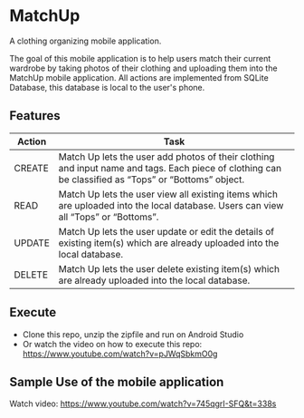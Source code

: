 # MatchUp 
A clothing organizing mobile application.

The goal of this mobile application is to help users match their current wardrobe by taking photos of their clothing and uploading them into the MatchUp mobile application. All actions are implemented from SQLite Database, this database is local to the user's phone.

## Features
| Action | Task |
|--|--|
| CREATE| Match Up lets the user add photos of their clothing and input name and tags. Each piece of clothing can be classified as “Tops” or “Bottoms” object.|
| READ |Match Up lets the user view all existing items which are uploaded into the local database. Users can view all “Tops” or “Bottoms”.|
| UPDATE| Match Up lets the user update or edit the details of existing item(s) which are already uploaded into the local database.|
| DELETE| Match Up lets the user delete existing item(s) which are already uploaded into the local database.|

## Execute 
 - Clone this repo, unzip the zipfile and run on Android Studio
 - Or watch the video on how to execute this repo: https://www.youtube.com/watch?v=pJWqSbkmO0g

## Sample Use of the mobile application
Watch video: https://www.youtube.com/watch?v=745qgrI-SFQ&t=338s
